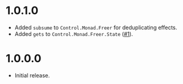 # 1.0.1.0

- Added `subsume` to `Control.Monad.Freer` for deduplicating effects.
- Added `gets` to `Control.Monad.Freer.State` ([#1](https://github.com/lexi-lambda/freer-simple/pull/1)).

# 1.0.0.0

- Initial release.
